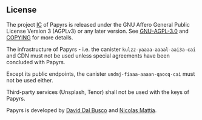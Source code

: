 ## License

The project [IC](https://github.com/papyrs/ic) of Papyrs is released under the GNU Affero General Public License Version 3 (AGPLv3) or any later version. See [GNU-AGPL-3.0](GNU-AGPL-3.0) and [COPYING](COPYING) for more details.

The infrastructure of Papyrs - i.e. the canister `kulzz-yaaaa-aaaal-aai3a-cai` and CDN must not be used unless special agreements have been concluded with Papyrs.

Except its public endpoints, the canister `undmj-fiaaa-aaaan-qaocq-cai` must not be used either.

Third-party services (Unsplash, Tenor) shall not be used with the keys of Papyrs.

Papyrs is developed by [David Dal Busco](mailto:david.dalbusco@outlook.com) and [Nicolas Mattia](mailto:nicolas@nmattia.com).
